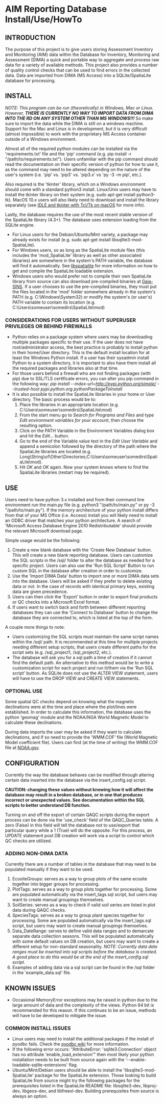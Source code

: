 # AIM Reporting Database Install/Use/HowTo
## INTRODUCTION
The purpose of this project is to give users storing Assessment Inventory and Monitoring (AIM) data within the Database for Inventory, Monitoring and Assessment (DIMA) a quick and portable way to aggregate and process raw data for a variety of available methods. This project also provides a number of quality control checks that can be used to find errors in the collected data. Data are imported from DIMA (MS Access) into a SQLite/SpatiaLite database for processing.

## INSTALL
_NOTE: This program can be run (theoretically) in Windows, Mac or Linux. However, **THERE IS CURRENTLY NO WAY TO IMPORT DATA FROM DIMA INTO THE RD ON ANY SYSTEM OTHER THAN MS WINDOWS!!!**_ So make sure to import the data while the DIMA is still on a windows machine.  Support for the Mac and Linux is in development, but it is very difficult (almost impossible) to work with the proprietary MS Access container outside of a Windows environment. 

Almost all of the required python modules can be installed via the 'requirements.txt' file and the 'pip' command (e.g. pip install -r "/path/to/requirements.txt"). Users unfamiliar with the pip command should read the documentation on their specific version of python for how to use it, as the command may need to be altered depending on the nature of the user's system (i.e. 'pip' vs. 'pip3' vs. 'pip3.x' vs 'py -3 -m pip', etc.).

Also required is the 'tkinter' library, which on a Windows environment should come with a standard python3 install.  Linux/Unix users may have to install the tkinter library on their system (e.g. sudo apt-get install python3-tk). MacOS 10.x users will also likely need to download and install the library separately (see [IDLE and tkinter with Tcl/Tk on macOS](https://www.python.org/download/mac/tcltk/) for more info).

Lastly, the database requires the use of the most recent stable version of the SpatiaLite library (4.3+). The database uses extension loading from the SQLite engine. 
* For Linux users for the Debian/Ubuntu/Mint variety, a package may already exists for install (e.g. sudo apt-get install libsqlite3-mod-SpatiaLite). 
* For Windows users, so as long as the SpatiaLite module files (this includes the 'mod_SpatiaLite' library as well as other associated libraries) are somewhere in the system's PATH variable, the database will find it automatically. See [libspatialite](https://www.gaia-gis.it/fossil/libspatialite/index) for more information on how to get and compile the SpatiaLite loadable extension. 
* Windows users who would prefer not to compile their own SpatiaLite library from source can also download pre-compiled binaries at [Gaia-SINS](http://www.gaia-gis.it/gaia-sins/). If a user chooses to use the pre-compiled binaries, they must put the files located in the 'mod' folder somewhere already in the system's PATH (e.g. C:\Windows\System32) or modify the system's (or user's) PATH variable to contain its location (e.g. C:\Users\someuser\somedirs\SpatiaLite\mod)

### CONSIDERATIONS FOR USERS WITHOUT SUPERUSER PRIVILEGES OR BEHIND FIREWALLS
* Python relies on a package system where users may be downloading multiple packages specific to their use. If the user does not have root/administrator access, the best practice is probably to install python in their home/User directory.  This is the default install location for at least the Windows Python install. If a user has their sysadmin install Python to a system directory, it is important to also have them install all the required packages and libraries also at that time.
* For those users behind a firewall who are not finding packages (with pip) due to SSL/TLS certificate errors, you can alter you pip command in the following way: *pip install --index-url=http://pypi.python.org/simple/ --trusted-host pypi.python.org pythonPackageToInstall*
* It is also possible to install the SpatiaLite libraries in your home or User directory.  The basic process would be to: 
  1. Place the libraries in an appropriate location (e.g. C:\Users\someuser\somedirs\SpatiaLite\mod)
  2. From the start menu go to _Search for Programs and Files_ and type _Edit environment variables for your account_, then choose the resulting option.
  3. Click on the PATH Variable in the Environment Variables dialog box and hit the _Edit..._ button.
  4. Go to the end of the Variable value text in the _Edit User Variable_ and append a semicolon followed by the directory of the path where the SpatiaLite libraries are located (e.g. Long\String\of\Other\Directories;C:\Users\someuser\somedirs\SpatiaLite\mod).
  5. Hit _OK_ and _OK_ again.  Now your system knows where to find the SpatiaLite libraries (restart may be required).


## USE
Users need to have python 3.x installed and from their command line environment run the main.py file (e.g. python3 "/path/to/main.py" or py -3 "/path/to/main.py"). If the memory architecture of your python install differs from that of your MS Office (i.e. Access) install you will likely need to install an ODBC driver that matches your python architecture. A search of 'Microsoft Access Database Engine 2010 Redistributable' should provide the relevant Microsoft download page.

Simple usage would be the following:
1. Create a new blank database with the 'Create New Database' button.  This will create a new blank reporting database.  Users can customize the SQL scripts in the /sql/ folder to alter the database as needed for a specific project.  Users can also use the 'Run SQL Script' Button to run custom SQL in the database after creation in order to customize.
2. Use the 'Import DIMA Data' button to import one or more DIMA data sets into the database. Users will be asked if they prefer to delete existing data or not.  In the case of records with identical primary keys, existing data are given precedence.
3. Users can then click the 'Export' button in order to export final products or QC checks into a Microsoft Excel format.
4. If users want to switch back and forth between different reporting databases they can use the 'Connect to Database' button to change the database they are connected to, which is listed at the top of the form.

A couple more things to note: 
* Users customizing the SQL scripts must maintain the same script names within the /sql/ path.  It is recommended at this time for multiple projects needing different setup scripts, that users create different paths for the script sets (e.g. /sql_project1, /sql_project2, etc.). 
* The database will ask you for a sql path a time of creation if it cannot find the default path. An alternative to this method would be to write a customization script for each project and run it/them via the 'Run SQL script' button. As SQLite does not use the ALTER VIEW statement, users will have to use the DROP VIEW and CREATE VIEW statements.

### OPTIONAL USE
Some spatial QC checks depend on knowing what the magnetic declinations were at the time and place where the plot/lines were established. In order to calculate this information, the database uses the python 'geomag' module and the NOAA/NGA World Magnetic Model to calculate these declinations. 

During data imports the user may be asked if they want to calculate declinations, and if so need to provide the 'WMM.COF' file (World Magnetic Model coefficient file).  Users can find (at the time of writing) the WMM.COF file at [NOAA.gov](https://www.ngdc.noaa.gov/geomag/WMM/DoDWMM.shtml).

## CONFIGURATION
Currently the way the database behaves can be modified through altering certain data inserted into the database via the insert_config.sql script. 

**CAUTION: changing these values without knowing how it will affect the database may result in a broken database, or in one that produces incorrect or unexpected values.  See documentation within the SQL scripts to better understand DB function.**

Turning on and off the export of certain QAQC scripts during the export process can be done via the 'use_check' field of the QAQC_Queries table.  A zero (False) in this field will tell the database not to use/export that particular query while a 1 (True) will do the opposite. For this process, an UPDATE statement post DB creation will work via a script to control which QC checks are utilized.

### ADDING NON-DIMA DATA
Currently there are a number of tables in the database that may need to be populated manually if they want to be used.  
1. EcositeGroups: serves as a way to group plots of the same ecosite together into bigger groups for processing.
2. PlotTags: serves as a way to group plots together for processing.  Some are populated automatically via the insert_tags.sql script, but users may want to create manual groupings themselves.
3. SoilSeries: serves as a way to check if valid soil series are listed in plot data during QAQC checks.
4. SpeciesTags: serves as a way to group plant species together for processing.  Some are populated automatically via the insert_tags.sql script, but users may want to create manual groupings themselves.
5. Data_DateRange: serves to define valid data ranges and to demarcate separate data collection seasons.  This will be populated automatically with some default values on DB creation, but users may want to create a different setup for non-standard seasonality.  *NOTE: Currently data date ranges must be inserted into sql scripts before the database is created.  A good place to do this would be at the end of the insert_config.sql script.*
6. Examples of adding data via a sql script can be found in the /sql folder in the 'example_data.sql' file.

## KNOWN ISSUES
* Occasional MemoryError exceptions may be raised in python due to the large amount of data and the complexity of the views. Python 64 bit is recommended for this reason.  If this continues to be an issue, methods will have to be developed to mitigate the issue.

### COMMON INSTALL ISSUES
* Linux users may need to install the additional packages if the install of pyodbc fails. Check the [pyodbc wiki](https://github.com/mkleehammer/pyodbc/wiki/Install) for more information.
* If the following error occurs: "AttributeError: 'sqlite3.Connection' object has no attribute 'enable_load_extension'" then most likely your python installation needs to be built from source again with the '--enable-loadable-sqlite-extensions' flag.
* Ubuntu/Mint/Debian users should be able to install the 'libsqlite3-mod-SpatiaLite' package for the SpatiaLite extension.  Those looking to build SpatiaLite from source might try the following packages for the prerequisites listed in the SpatiaLite README file: libsqlite3-dev, libproj-dev, libgeos-dev, and libfreexl-dev.
Building prerequisites from source is always an option.